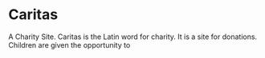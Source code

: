# Caritas
A Charity Site. Caritas is the Latin word for charity. It is a site for donations. Children are given the opportunity to 
